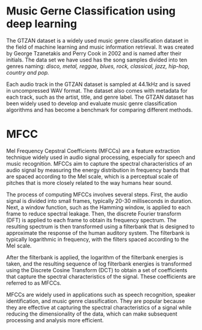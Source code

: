 # Music Gerne Classification using deep learning

The GTZAN dataset is a widely used music genre classification dataset in the field of machine learning and music information retrieval. It was created by George Tzanetakis and Perry Cook in 2002 and is named after their initials. The data set we have used has the song samples divided into ten genres naming: *disco, metal, reggae, blues, rock, classical, jazz, hip-hop, country and pop.*

Each audio track in the GTZAN dataset is sampled at 44.1kHz and is saved in uncompressed WAV format. The dataset also comes with metadata for each track, such as the artist, title, and genre label. The GTZAN dataset has been widely used to develop and evaluate music genre classification algorithms and has become a benchmark for comparing different methods.

# MFCC 
Mel Frequency Cepstral Coefficients (MFCCs) are a feature extraction technique widely used in audio signal processing, especially for speech and music recognition. MFCCs aim to capture the spectral characteristics of an audio signal by measuring the energy distribution in frequency bands that are spaced according to the Mel scale, which is a perceptual scale of pitches that is more closely related to the way humans hear sound.

The process of computing MFCCs involves several steps. First, the audio signal is divided into small frames, typically 20-30 milliseconds in duration. Next, a window function, such as the Hamming window, is applied to each frame to reduce spectral leakage. Then, the discrete Fourier transform (DFT) is applied to each frame to obtain its frequency spectrum. The resulting spectrum is then transformed using a filterbank that is designed to approximate the response of the human auditory system. The filterbank is typically logarithmic in frequency, with the filters spaced according to the Mel scale.

After the filterbank is applied, the logarithm of the filterbank energies is taken, and the resulting sequence of log filterbank energies is transformed using the Discrete Cosine Transform (DCT) to obtain a set of coefficients that capture the spectral characteristics of the signal. These coefficients are referred to as MFCCs.

MFCCs are widely used in applications such as speech recognition, speaker identification, and music genre classification. They are popular because they are effective at capturing the spectral characteristics of a signal while reducing the dimensionality of the data, which can make subsequent processing and analysis more efficient.



